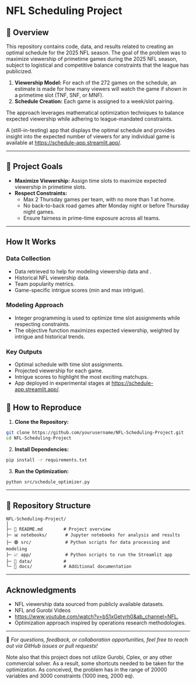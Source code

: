 # NFL Scheduling Project

## 📖 Overview
This repository contains code, data, and results related to creating an optimal schedule for the 2025 NFL season. The goal of the problem was to maximize viewership of primetime games during the 2025 NFL season, subject to logistical and competitive balance constraints that the league has publicized.

1. **Viewership Model:** For each of the 272 games on the schedule, an estimate is made for how many viewers will watch the game if shown in a primetime slot (TNF, SNF, or MNF). 
2. **Schedule Creation:** Each game is assigned to a week/slot pairing. 

The approach leverages mathematical optimization techniques to balance expected viewership while adhering to league-mandated constraints.

A (still-in-testing) app that displays the optimal schedule and provides insight into the expected number of viewers for any individual game is available at https://schedule-app.streamlit.app/.

---

## 🎯 Project Goals
- **Maximize Viewership:** Assign time slots to maximize expected viewership in primetime slots.
- **Respect Constraints:**
  - Max 2 Thursday games per team, with no more than 1 at home.
  - No back-to-back road games after Monday night or before Thursday night games.
  - Ensure fairness in prime-time exposure across all teams.

---

## How It Works
### **Data Collection**
- Data retrieved to help for modeling viewership data and .
- Historical NFL viewership data.
- Team popularity metrics.
- Game-specific intrigue scores (min and max intrigue).

### **Modeling Approach**
- Integer programming is used to optimize time slot assignments while respecting constraints.
- The objective function maximizes expected viewership, weighted by intrigue and historical trends.

### **Key Outputs**
- Optimal schedule with time slot assignments.
- Projected viewership for each game.
- Intrigue scores to highlight the most exciting matchups.
- App deployed in experimental stages at https://schedule-app.streamlit.app/.

## 🚀 How to Reproduce
1. **Clone the Repository:**
```bash
git clone https://github.com/yourusername/NFL-Scheduling-Project.git
cd NFL-Scheduling-Project
```

2. **Install Dependencies:**
```bash
pip install -r requirements.txt
```

3. **Run the Optimization:**
```bash
python src/schedule_optimizer.py
```

---

## 📝 Repository Structure
```
NFL-Scheduling-Project/
│
├─ 📄 README.md        # Project overview
├─ 📊 notebooks/       # Jupyter notebooks for analysis and results
├─ 🟢 src/             # Python scripts for data processing and modeling
├─ 📈 app/             # Python scripts to run the Streamlit app
├─ 📄 data/            # 
└─ 📜 docs/            # Additional documentation
```

---

## Acknowledgments
- NFL viewership data sourced from publicly available datasets.
- NFL and Gurobi Videos
- https://www.youtube.com/watch?v=bS1xGetyrh0&ab_channel=NFL, 
- Optimization approach inspired by operations research methodologies.


---

💬 *For questions, feedback, or collaboration opportunities, feel free to reach out via GitHub issues or pull requests!*





Note also that this project does not utilize Gurobi, Cplex, or any
other commercial solver. As a result, some shortcuts needed to be taken
for the optimization. As conceived, the problem has in the range of 
20000 variables and 3000 constraints (1000 ineq, 2000 eq). 

